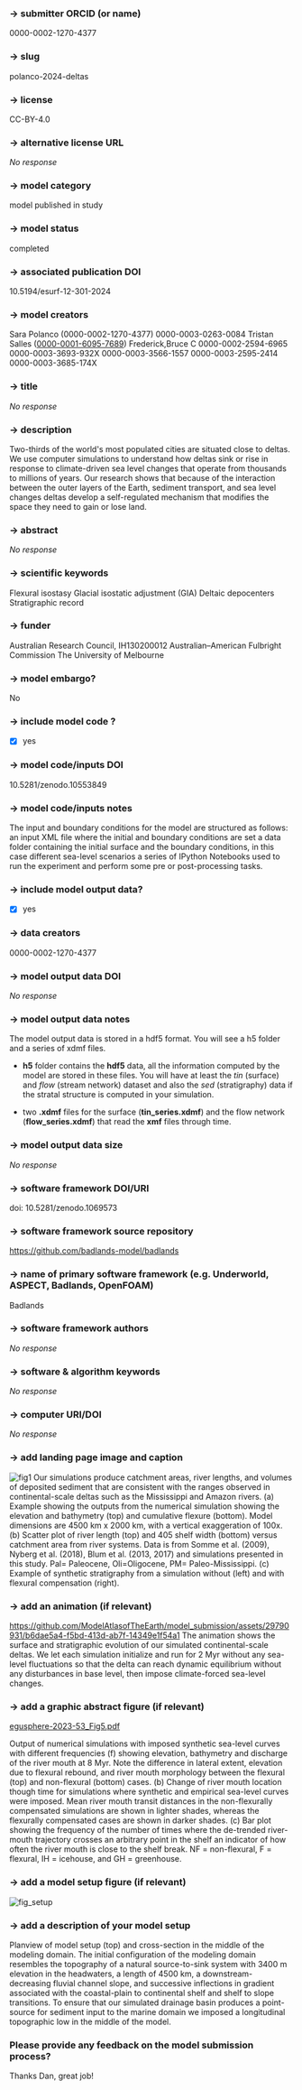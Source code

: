 ### -> submitter ORCID (or name)

0000-0002-1270-4377

### -> slug

polanco-2024-deltas

### -> license

CC-BY-4.0

### -> alternative license URL

_No response_

### -> model category

model published in study

### -> model status

completed

### -> associated publication DOI

10.5194/esurf-12-301-2024

### -> model creators


Sara Polanco (0000-0002-1270-4377)
0000-0003-0263-0084 
Tristan Salles ([0000-0001-6095-7689](http://orcid.org/0000-0001-6095-7689))
Frederick,Bruce C 
0000-0002-2594-6965
0000-0003-3693-932X
0000-0003-3566-1557
0000-0003-2595-2414
0000-0003-3685-174X


### -> title

_No response_

### -> description

Two-thirds of the world's most populated cities are situated close to deltas. We use computer simulations to understand how deltas sink or rise in response to climate-driven sea level changes that operate from thousands to millions of years. Our research shows that because of the interaction between the outer layers of the Earth, sediment transport, and sea level changes deltas develop a self-regulated mechanism that modifies the space they need to gain or lose land.

### -> abstract

_No response_

### -> scientific keywords

Flexural isostasy
Glacial isostatic adjustment (GIA)
Deltaic depocenters
Stratigraphic record

### -> funder

Australian Research Council, IH130200012
Australian–American Fulbright Commission
The University of Melbourne


### -> model embargo?

No

### -> include model code ?

- [X] yes

### -> model code/inputs DOI

10.5281/zenodo.10553849

### -> model code/inputs notes

The input and boundary conditions for the model are structured as follows:
an input XML file where the initial and boundary conditions are set
a data folder containing the initial surface and the boundary conditions, in this case different sea-level scenarios
a series of IPython Notebooks used to run the experiment and perform some pre or post-processing tasks.


### -> include model output data?

- [X] yes

### -> data creators

0000-0002-1270-4377

### -> model output data DOI

_No response_

### -> model output data notes

The model output data is stored in a hdf5 format. You will see a h5 folder and a series of xdmf files. 
- **h5** folder contains the **hdf5** data, all the information computed by the model are stored in these files. You will have at least the *tin* (surface) and *flow* (stream network) dataset and also the *sed* (stratigraphy) data if the stratal structure is computed in your simulation.

- two **.xdmf** files for the surface (**tin_series.xdmf**) and the flow network (**flow_series.xdmf**) that read the **xmf** files through time.

### -> model output data size

_No response_

### -> software framework DOI/URI

doi: 10.5281/zenodo.1069573

### -> software framework source repository

https://github.com/badlands-model/badlands

### -> name of primary software framework (e.g. Underworld, ASPECT, Badlands, OpenFOAM)

Badlands

### -> software framework authors

_No response_

### -> software & algorithm keywords

_No response_

### -> computer URI/DOI

_No response_

### -> add landing page image and caption

![fig1](https://github.com/ModelAtlasofTheEarth/model_submission/assets/29790931/166800c8-c053-4a04-a2ae-8526940e6f7b)
Our simulations produce catchment areas, river lengths, and volumes of deposited sediment that are consistent with the ranges observed in continental-scale deltas such as the Mississippi and Amazon rivers. (a) Example showing the outputs from the numerical simulation showing the elevation and bathymetry (top) and cumulative flexure (bottom). Model dimensions are 4500 km x 2000 km, with a vertical exaggeration of 100x. (b) Scatter plot of river length (top) and 405 shelf width (bottom) versus catchment area from river systems. Data is from Somme et al. (2009), Nyberg et al. (2018), Blum et al. (2013, 2017) and simulations presented in this study. Pal= Paleocene, Oli=Oligocene, PM= Paleo-Mississippi. (c) Example of synthetic stratigraphy from a simulation without (left) and with flexural compensation (right). 


### -> add an animation (if relevant)


https://github.com/ModelAtlasofTheEarth/model_submission/assets/29790931/b6dae5a4-f5bd-413d-ab7f-14349e1f54a1
The animation shows the surface and stratigraphic evolution of our simulated continental-scale deltas. We let each simulation initialize and run for 2 Myr without any sea-level fluctuations so that the delta can reach dynamic equilibrium without any disturbances in base level, then impose climate-forced sea-level changes.


### -> add a graphic abstract figure (if relevant)

[egusphere-2023-53_Fig5.pdf](https://github.com/ModelAtlasofTheEarth/model_submission/files/15343754/egusphere-2023-53_Fig5.pdf)

Output of numerical simulations with imposed synthetic sea-level curves with different frequencies (f) showing elevation, bathymetry and discharge of the river mouth at 8 Myr. Note the difference in lateral extent, elevation due to flexural rebound, and river mouth morphology between the flexural (top) and non-flexural (bottom) cases. (b) Change of river mouth location though time for simulations where synthetic and empirical sea-level curves were imposed. Mean river mouth transit distances in the non-flexurally compensated simulations are shown in lighter shades, whereas the flexurally compensated cases are shown in darker shades. (c) Bar plot showing the frequency of the number of times where the de-trended river-mouth trajectory crosses an arbitrary point in the shelf an indicator of how often the river mouth is close to the shelf break. NF = non-flexural, F = flexural, IH = icehouse, and GH = greenhouse.

### -> add a model setup figure (if relevant)

![fig_setup](https://github.com/ModelAtlasofTheEarth/model_submission/assets/29790931/d28b8890-2681-4cd9-989b-424a119baba5)

### -> add a description of your model setup

Planview of model setup (top) and cross-section in the middle of the modeling domain. The initial configuration of the modeling domain resembles the topography of a natural source-to-sink system with 3400 m elevation in the headwaters, a length of 4500 km, a downstream-decreasing fluvial channel slope, and successive inflections in gradient associated with the coastal-plain to continental shelf and shelf to slope transitions. To ensure that our simulated drainage basin produces a point-source for sediment input to the marine domain we imposed a longitudinal topographic low in the middle of the model. 

### Please provide any feedback on the model submission process?

Thanks Dan, great job!